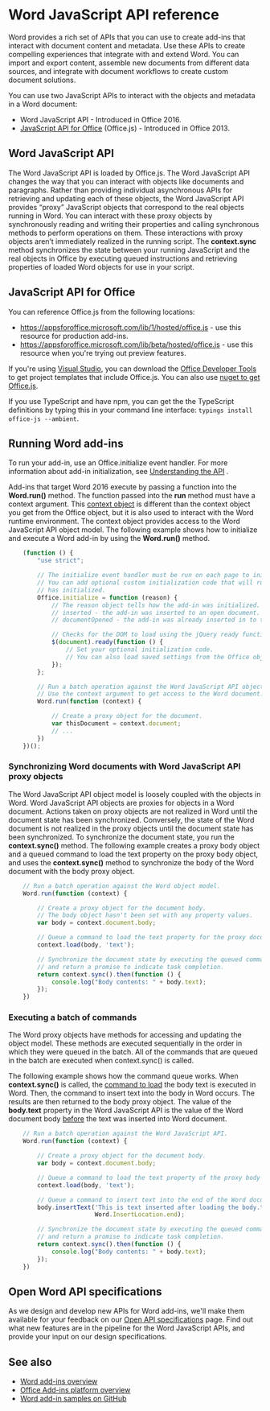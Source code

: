 # Word JavaScript API reference

Word provides a rich set of APIs that you can use to create add-ins that interact with document content and metadata. Use these APIs to create compelling experiences that integrate with and extend Word. You can import and export content, assemble new documents from different data sources, and integrate with document workflows to create custom document solutions.

You can use two JavaScript APIs to interact with the objects and metadata in a Word document:

- Word JavaScript API - Introduced in Office 2016.
- [JavaScript API for Office](../javascript-api-for-office.md) (Office.js) - Introduced in Office 2013.

## Word JavaScript API

The Word JavaScript API is loaded by Office.js. The Word JavaScript API changes the way that you can interact with objects like documents and paragraphs. Rather than providing individual asynchronous APIs for retrieving and updating each of these objects, the Word JavaScript API provides “proxy” JavaScript objects that correspond to the real objects running in Word. You can interact with these proxy objects by synchronously reading and writing their properties and calling synchronous methods to perform operations on them. These interactions with proxy objects aren’t immediately realized in the running script. The **context.sync** method synchronizes the state between your running JavaScript and the real objects in Office by executing queued instructions and retrieving properties of loaded Word objects for use in your script.

## JavaScript API for Office

You can reference Office.js from the following locations:

* https://appsforoffice.microsoft.com/lib/1/hosted/office.js - use this resource for production add-ins.
* https://appsforoffice.microsoft.com/lib/beta/hosted/office.js - use this resource when you're trying out preview features.

If you're using [Visual Studio](https://www.visualstudio.com/products/free-developer-offers-vs), you can download the [Office Developer Tools](https://www.visualstudio.com/features/office-tools-vs.aspx) to get project templates that include Office.js.  You can also use [nuget to get Office.js](https://www.nuget.org/packages/Microsoft.Office.js/).

If you use TypeScript and have npm, you can get the the TypeScript definitions by typing this in your command line interface: ```typings install office-js --ambient```.

## Running Word add-ins

To run your add-in, use an Office.initialize event handler. For more information about add-in initialization, see [Understanding the API](../../docs/develop/understanding-the-javascript-api-for-office.md) .

Add-ins that target Word 2016 execute by passing a function into the **Word.run()** method. The function passed into the **run** method must have a context argument. This [context object](../../reference/word/requestcontext.md) is different than the context object you get from the Office object, but it is also used to interact with the Word runtime environment. The context object provides access to the Word JavaScript API object model. The following example shows how to initialize and execute a Word add-in by using the **Word.run()** method.

```js
    (function () {
        "use strict";

        // The initialize event handler must be run on each page to initialize Office JS.
        // You can add optional custom initialization code that will run after OfficeJS
        // has initialized.
        Office.initialize = function (reason) {
            // The reason object tells how the add-in was initialized. The values can be:
            // inserted - the add-in was inserted to an open document.
            // documentOpened - the add-in was already inserted in to the document and the document was opened.

            // Checks for the DOM to load using the jQuery ready function.
            $(document).ready(function () {
                // Set your optional initialization code.
                // You can also load saved settings from the Office object.
            });
        };

        // Run a batch operation against the Word JavaScript API object model.
        // Use the context argument to get access to the Word document.
        Word.run(function (context) {

            // Create a proxy object for the document.
            var thisDocument = context.document;
            // ...
        })
    })();
```

### Synchronizing Word documents with Word JavaScript API proxy objects

The Word JavaScript API object model is loosely coupled with the objects in Word. Word JavaScript API objects are proxies for objects in a Word document. Actions taken on proxy objects are not realized in Word until the document state has been synchronized. Conversely, the state of the Word document is not realized in the proxy objects until the document state has been synchronized. To synchronize the document state, you run the **context.sync()** method. The following example creates a proxy body object and a queued command to load the text property on the proxy body object, and uses the **context.sync()** method to synchronize the body of the Word document with the body proxy object.

```js
    // Run a batch operation against the Word object model.
    Word.run(function (context) {

        // Create a proxy object for the document body.
        // The body object hasn't been set with any property values.
        var body = context.document.body;

        // Queue a command to load the text property for the proxy document body object.
        context.load(body, 'text');

        // Synchronize the document state by executing the queued commands,
        // and return a promise to indicate task completion.
        return context.sync().then(function () {
            console.log("Body contents: " + body.text);
        });
    })
```

### Executing a batch of commands

The Word proxy objects have methods for accessing and updating the object model. These methods are executed sequentially in the order in which they were queued in the batch. All of the commands that are queued in the batch are executed when context.sync() is called.

The following example shows how the command queue works. When **context.sync()** is called, the [command to load](../../reference/word/loadoption.md) the body text is executed in Word. Then, the command to insert text into the body in Word occurs. The results are then returned to the body proxy object. The value of the **body.text** property in the Word JavaScript API is the value of the Word document body <u>before</u> the text was inserted into Word document.


```js
    // Run a batch operation against the Word JavaScript API.
    Word.run(function (context) {

        // Create a proxy object for the document body.
        var body = context.document.body;

        // Queue a command to load the text property of the proxy body object.
        context.load(body, 'text');

        // Queue a command to insert text into the end of the Word document body.
        body.insertText('This is text inserted after loading the body.text property',
                        Word.InsertLocation.end);

        // Synchronize the document state by executing the queued commands,
        // and return a promise to indicate task completion.
        return context.sync().then(function () {
            console.log("Body contents: " + body.text);
        });
    })
```

## Open Word API specifications

As we design and develop new APIs for Word add-ins, we'll make them available for your feedback on our [Open API specifications](../../reference/openspec.md) page. Find out what new features are in the pipeline for the Word JavaScript APIs, and provide your input on our design specifications.

## See also

* [Word add-ins overview](../../docs/word/word-add-ins-programming-overview.md )
* [Office Add-ins platform overview](../../docs/overview/office-add-ins.md)
* [Word add-in samples on GitHub](https://github.com/OfficeDev?utf8=%E2%9C%93&query=Word)
